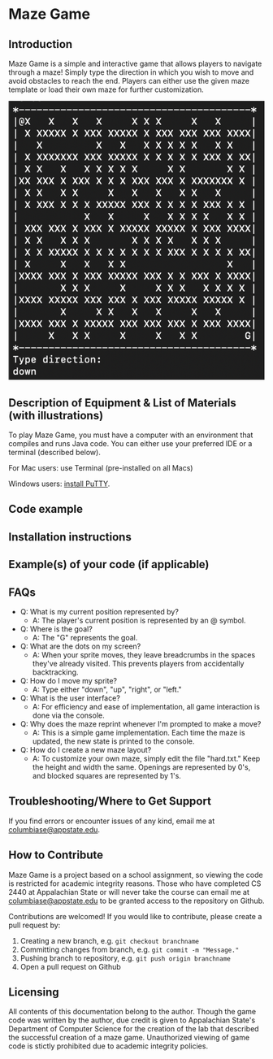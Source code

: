 # Maze Game
## Introduction
Maze Game is a simple and interactive game that allows players to navigate through a maze! Simply type the direction in which you wish to move and avoid obstacles to reach the end. Players can either use the given maze template or load their own maze for further customization.

![Maze Game using given template](MazeExample.png)

## Description of Equipment & List of Materials (with illustrations)
To play Maze Game, you must have a computer with an environment that compiles and runs Java code. You can either use your preferred IDE or a terminal (described below).

For Mac users: use Terminal (pre-installed on all Macs)

Windows users: [install PuTTY](https://www.putty.org/).

## Code example


## Installation instructions


## Example(s) of your code (if applicable)


## FAQs
- Q: What is my current position represented by?
  - A: The player's current position is represented by an @ symbol.
- Q: Where is the goal?
  - A: The "G" represents the goal.
- Q: What are the dots on my screen?
  - A: When your sprite moves, they leave breadcrumbs in the spaces they've already visited. This prevents players from accidentally backtracking.
- Q: How do I move my sprite?
  - A: Type either "down", "up", "right", or "left."
- Q: What is the user interface?
  - A: For efficiency and ease of implementation, all game interaction is done via the console.
- Q: Why does the maze reprint whenever I'm prompted to make a move?
  - A: This is a simple game implementation. Each time the maze is updated, the new state is printed to the console.
- Q: How do I create a new maze layout?
  - A: To customize your own maze, simply edit the file "hard.txt." Keep the height and width the same. Openings are represented by 0's, and blocked squares are represented by 1's.

## Troubleshooting/Where to Get Support
If you find errors or encounter issues of any kind, email me at columbiase@appstate.edu.

## How to Contribute
Maze Game is a project based on a school assignment, so viewing the code is restricted for academic integrity reasons. Those who have completed CS 2440 at Appalachian State or will never take the course can email me at columbiase@appstate.edu to be granted access to the repository on Github. 

Contributions are welcomed! If you would like to contribute, please create a pull request by:
1. Creating a new branch, e.g. `git checkout branchname`
2. Committing changes from branch, e.g. `git commit -m "Message."`
3. Pushing branch to repository, e.g. `git push origin branchname` 
4. Open a pull request on Github

## Licensing
All contents of this documentation belong to the author. Though the game code was written by the author, due credit is given to Appalachian State's Department of Computer Science for the creation of the lab that described the successful creation of a maze game. Unauthorized viewing of game code is stictly prohibited due to academic integrity policies.
